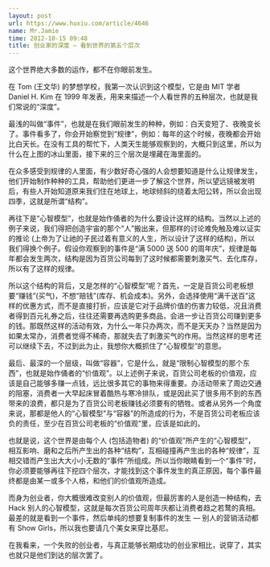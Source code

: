```yaml
---
layout: post
url: https://www.huxiu.com/article/4646
name: Mr.Jamie
time: 2012-10-15 09:48
title: 创业家的深度 — 看到世界的第五个层次
---
```

这个世界绝大多数的运作，都不在你眼前发生。

在 Tom (王文华) 的梦想学校，我第一次认识到这个模型，它是由 MIT 学者 Daniel H. Kim 在 1999 年发表，用来来描述一个人看世界的五种层次，也就是我们常说的“深度”。

最浅的叫做“事件”，也就是在我们眼前发生的种种，例如：白天变短了、夜晚变长了。事件看多了，你会开始察觉到“规律”，例如：每年的这个时候，夜晚都会开始比白天长。在没有工具的帮忙下，人类天生能够观察到的，大概只到这里，所以为什么在上图的冰山里面，接下来的三个层次是埋藏在海里面的。

在众多感受到规律的人里面，有少数好奇心强的人会想要知道是什么让规律发生，他们开始制作种种的工具，帮助他们更进一步了解这个世界，所以望远镜被发明后，有些人开始知道原来我们住在地球上，地球倾斜的绕着太阳公转，所以会出现四季，这就是所谓“结构”。

再往下是“心智模型”，也就是始作俑者的为什么要设计这样的结构。当然以上述的例子来说，我们得把创造宇宙的那个“人”搬出来，但那样的讨论难免触及难以证实的推论 (上帝为了让祂的子民过着有意义的人生，所以设计了这样的结构)，所以我们得换个例子。假设你观察到的事件是“满 5000 送 500 的周年庆”，规律是每年都会发生两次，结构是因为百货公司每到了这时候都需要刺激买气、去化库存，所以有了这样的规律。

所以这个结构的背后，又是怎样的“心智模型”呢？首先，一定是百货公司老板想要“赚钱”(买气)，不想“赔钱”(库存、机会成本)。另外，会选择使用“满千送百”这样的优惠方式，而不是直接打折，应该是它对于品牌价值的伤害力较低，况且消费者得到百元礼券之后，往往还需要再选购更多商品，会进一步让百货公司赚到更多的钱。那既然这样的活动有效，为什么一年只办两次，而不是天天办？当然是因为如果太常办，消费者觉得不稀奇，那就失去了刺激买气的作用。当然这样的思考还可以继续下去，不过到此为止，我想你大概抓住了“心智模型”的意思。

最后、最深的一个层级，叫做“容器”，它是什么，就是“限制心智模型的那个东西”，也就是始作俑者的“价值观”。以上述例子来说，百货公司老板的价值观，应该是自己能够多赚一点钱，远比很多其它的事物来得重要。办活动带来了周边交通的阻塞，消费者一大早起床冒着酷热与寒冷排队，或是因此买了很多用不到的东西带来的浪费，都只是为了百货公司老板赚钱必须要有的牺牲。或者从另外一个角度来说，那都是他人的“心智模型”与“容器”的所造成的行为，不是百货公司老板应该负的责任，至少在百货公司老板的“价值观”里，应该是如此的。

也就是说，这个世界是由每个人 (包括造物者) 的“价值观”所产生的“心智模型”，相互影响、磨和之后所产生出的各种“结构”，互相碰撞再产生出的各种“规律”，互相交错而产生出大大小小无数的“事件”所组成。所以当你眼睛看到一个“事件”时，你必须要能够再往下挖四个层次，才能找到这个事件发生的真正原因，每个事件最终都是由某一或多个人格，和他们的价值观所造成。

而身为创业者，你大概很难改变别人的价值观，但最厉害的人是创造一种结构，去 Hack 别人的心智模型，这就是每次百货公司周年庆都让消费者趋之若鹜的真相。最差的就是看到一个事件，然后单纯的想要复制事件的发生 — 别人的营销活动都有 Show Girls，所以我也要请几个美女来穿比基尼。

在我看来，一个失败的创业者，与真正能够长期成功的创业家相比，说穿了，其实也就只是他们到达的层次罢了。

